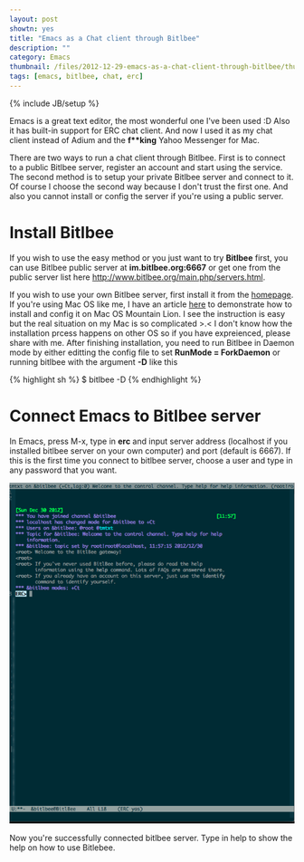 ```yaml
---
layout: post
showtn: yes
title: "Emacs as a Chat client through Bitlbee"
description: ""
category: Emacs
thumbnail: /files/2012-12-29-emacs-as-a-chat-client-through-bitlbee/thumbnail.png
tags: [emacs, bitlbee, chat, erc]
---
```

{% include JB/setup %}

Emacs is a great text editor, the most wonderful one I've been used :D Also it
has built-in support for ERC chat client. And now I used it as my chat client
instead of Adium and the **f\*\*king** Yahoo Messenger for Mac.

There are
two ways to run a chat client through Bitlbee. First is to connect to a public
Bitlbee server, register an account and start using the service. The second
method is to setup your private Bitlbee server and connect to it. Of course I
choose the second way because I don't trust the first one. And also
you cannot install or config the server if you're using a public server.

<!-- more -->

# Install Bitlbee

If you wish to use the easy method or you just want to try **Bitlbee** first,
you can use Bitlbee public server at **im.bitlbee.org:6667** or get one from the
public server list here <http://www.bitlbee.org/main.php/servers.html>.

If you wish to use your own Bitlbee server, first install it from the
[homepage](http://www.bitlbee.org/main.php/news.r.html). If you're using Mac OS
like me, I have an article
[here](/2012/12/29/install-and-config-bitlbee-on-mac-os-mountain-lion/) to
demonstrate how to install and config it on Mac OS Mountain Lion. I see the
instruction is easy but the real situation on my Mac is so complicated >.< I
don't know how the installation prcess happens on other OS so if you have
expreienced, please share with me. After finishing installation, you need to run
Bitlbee in Daemon mode by either editting the config file to set **RunMode =
ForkDaemon** or running bitlbee with the argument **-D** like this

{% highlight sh %}
$ bitlbee -D
{% endhighlight %}

# Connect Emacs to Bitlbee server

In Emacs, press M-x, type in **erc** and input server address (localhost if
you installed bitlbee server on your own computer) and port (default is 6667).
If this is the first time you connect to bitlbee server, choose a user and type
in any password that you want.

![Bitlbee localhost](/files/2012-12-29-emacs-as-a-chat-client-through-bitlbee/localhost.png)

Now you're successfully connected bitlbee server. Type in help to show the help
on how to use Bitlebee.
